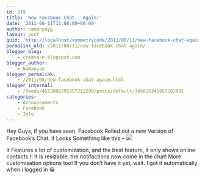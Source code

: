 ```yaml
---
id: 219
title: 'New Facebook Chat.. Again!'
date: '2011-08-11T11:06:00+00:00'
author: namanyayg
layout: post
guid: 'http://localhost/symmetrycode/2011/08/11/new-facebook-chat-again/'
permalink_old: /2011/08/11/new-facebook-chat-again/
blogger_blog:
    - create-n.blogspot.com
blogger_author:
    - Namanyay
blogger_permalink:
    - /2011/08/new-facebook-chat-again.html
blogger_internal:
    - /feeds/4552098295357212299/posts/default/305625345957202891
categories:
    - Announcements
    - Facebook
    - Info
---
```


Hey Guys, if you have seen, Facebook Rolled out a new Version of Facebook’s Chat. It Looks Something like this – [![](http://3.bp.blogspot.com/-xqa47OHLBPI/TkOwLaH755I/AAAAAAAAARk/o4pc9L6Kjmw/s1600/New+FB+Chat.png)](http://3.bp.blogspot.com/-xqa47OHLBPI/TkOwLaH755I/AAAAAAAAARk/o4pc9L6Kjmw/s1600/New+FB+Chat.png)  
  
It Features a lot of customization, and the best feature, it only shows online contacts !! It is resizable, the notifactions now come in the chat! More customisation options too! If you don’t have it yet, wait. I got it automatically when i logged in 😀

